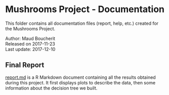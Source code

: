 # Mushrooms Project - Documentation
This folder contains all documentation files (report, help, etc.) created for the Mushrooms Project.

Author: Maud Boucherit   
Released on 2017-11-23   
Last update: 2017-12-10   

## Final Report

[report.md](report.md) is a R Markdown document containing all the results obtained during this project. It first displays plots to describe the data, then some information about the decision tree we built.   
